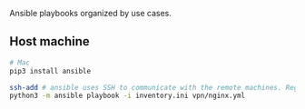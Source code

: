 Ansible playbooks organized by use cases.

## Host machine

```bash
# Mac
pip3 install ansible

ssh-add # ansible uses SSH to communicate with the remote machines. Register the public key beforehand.
python3 -m ansible playbook -i inventory.ini vpn/nginx.yml
```

